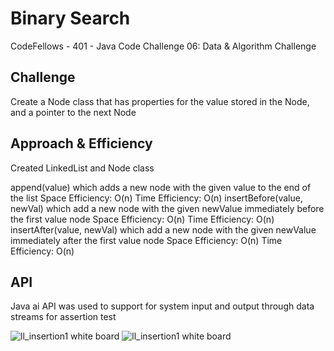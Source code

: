 # Binary Search
CodeFellows - 401 - Java
Code Challenge 06: Data & Algorithm Challenge
## Challenge
Create a Node class that has properties for the value stored in the Node, and a pointer to the next Node

 ## Approach & Efficiency
Created LinkedList and Node class

append(value) which adds a new node with the given value to the end of the list
    Space Efficiency: O(n)
    Time Efficiency: O(n)
insertBefore(value, newVal) which add a new node with the given newValue immediately before the first value node
   Space Efficiency: O(n)
    Time Efficiency: O(n)
insertAfter(value, newVal) which add a new node with the given newValue immediately after the first value node
   Space Efficiency: O(n)
    Time Efficiency: O(n)

## API

Java ai API was used to support for system input and output through data streams for assertion test

<!-- Embedded whiteboard image -->
![ll_insertion1 white board](../ll_insertion1.jpg)
![ll_insertion1 white board](../ll_insertion2.jpg)